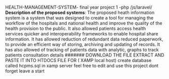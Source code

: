 
HEALTH-MANAGEMENT-SYSTEM-
final year project 1 -php /js/laravel/
**Description of the proposed systems**: The proposed heath information system is a system that was designed to create a tool for managing the workflow of the hospitals and national health and improve the quality of the health provision to the public. It also allowed patients access health services quicker and interoperability frameworks to enable hospital share information. It has allowed reduction of redundant data reduced paperwork, to provide an efficient way of storing, archiving and updating of records. It has also allowed of tracking of patients data with analytic, graphs to track patients consultation details
#######
DOWNLOAD THE FILE 
EXTRACT AND PASTE IT INTO HTDOCS FILE FOR ( XAMP local host)
create database called hcpms.sql in xamp server 
feel free to edit and use this project 
dont forget leave a start

